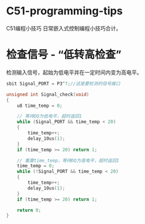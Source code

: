 # C51-programming-tips
C51编程小技巧
日常嵌入式控制编程小技巧合计。


# 检查信号 - “低转高检查”
检测输入信号，起始为低电平并在一定时间内变为高电平。

```c
sbit Signal_PORT = P3^7;//这是要检测的信号接口

unsigned int Signal_check(void)
{
    u8 time_temp = 0;

    // 等待DQ为低电平，超时返回1
    while (Signal_PORT && time_temp < 20) 
    {
        time_temp++;
        delay_10us(1);    
    }
    if (time_temp >= 20) return 1;

    // 重置time_temp，等待DQ为高电平，超时返回1
    time_temp = 0;
    while (!Signal_PORT && time_temp < 20) 
    {
        time_temp++;
        delay_10us(1);
    }
    if (time_temp >= 20) return 1;

    return 0;
}
```




























